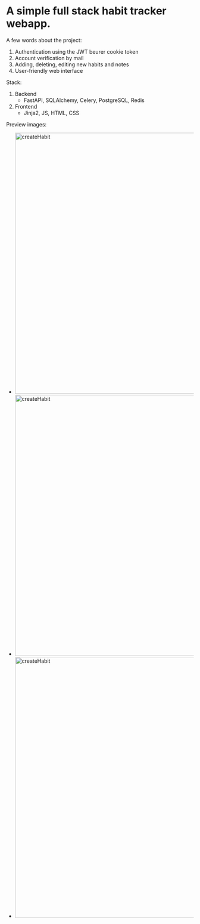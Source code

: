 # A simple full stack habit tracker webapp.

A few words about the project:
  1) Authentication using the JWT beurer cookie token
  2) Account verification by mail
  2) Adding, deleting, editing new habits and notes
  3) User-friendly web interface

Stack:
1) Backend
     * FastAPI, SQLAlchemy, Celery, PostgreSQL, Redis
2) Frontend
     * Jinja2, JS, HTML, CSS

Preview images:

* <img src="https://github.com/user-attachments/assets/86a8a7e8-2f7f-468c-ac20-6c145f681321" alt="createHabit" width="700"/>

* <img src="https://github.com/user-attachments/assets/ee515d54-cfe2-40cc-b5fd-071e45e222cd" alt="createHabit" width="700"/>

* <img src="https://github.com/user-attachments/assets/458a84dd-e4e6-45c2-9760-94ff27f40561" alt="createHabit" width="700"/>

